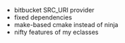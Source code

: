 - bitbucket SRC_URI provider
- fixed dependencies
- make-based cmake instead of ninja
- nifty features of my eclasses
